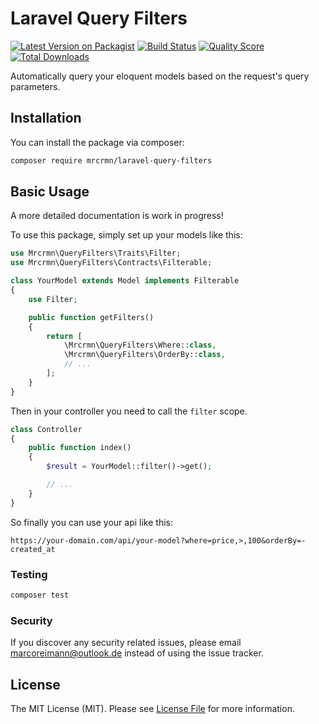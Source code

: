 # Laravel Query Filters

[![Latest Version on Packagist](https://img.shields.io/packagist/v/mrcrmn/laravel-query-filters.svg?style=flat-square)](https://packagist.org/packages/mrcrmn/laravel-query-filters)
[![Build Status](https://img.shields.io/travis/mrcrmn/laravel-query-filters/master.svg?style=flat-square)](https://travis-ci.org/mrcrmn/laravel-query-filters)
[![Quality Score](https://img.shields.io/scrutinizer/g/mrcrmn/laravel-query-filters.svg?style=flat-square)](https://scrutinizer-ci.com/g/mrcrmn/laravel-query-filters)
[![Total Downloads](https://img.shields.io/packagist/dt/mrcrmn/laravel-query-filters.svg?style=flat-square)](https://packagist.org/packages/mrcrmn/laravel-query-filters)

Automatically query your eloquent models based on the request's query parameters.

## Installation

You can install the package via composer:

```bash
composer require mrcrmn/laravel-query-filters
```

## Basic Usage

A more detailed documentation is work in progress!

To use this package, simply set up your models like this:

``` php
use Mrcrmn\QueryFilters\Traits\Filter;
use Mrcrmn\QueryFilters\Contracts\Filterable;

class YourModel extends Model implements Filterable
{
    use Filter;

    public function getFilters()
    {
        return [
            \Mrcrmn\QueryFilters\Where::class,
            \Mrcrmn\QueryFilters\OrderBy::class,
            // ...
        ];
    }
}
```

Then in your controller you need to call the `filter` scope.

```php
class Controller
{
    public function index()
    {
        $result = YourModel::filter()->get();

        // ...
    }
}
```

So finally you can use your api like this:

```
https://your-domain.com/api/your-model?where=price,>,100&orderBy=-created_at
```

### Testing

``` bash
composer test
```

### Security

If you discover any security related issues, please email marcoreimann@outlook.de instead of using the issue tracker.

## License

The MIT License (MIT). Please see [License File](LICENSE.md) for more information.
